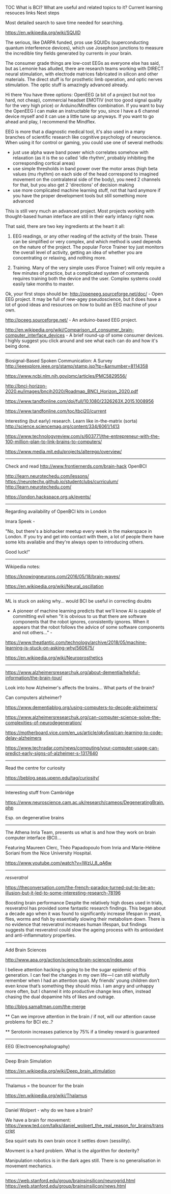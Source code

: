 TOC
What is BCI?
What are useful and related topics to it?
Current learning resouces links
Next steps


Most detailed search to save time needed for searching.

https://en.wikipedia.org/wiki/SQUID

The serious, like DARPA funded, pros use SQUIDs  (superconducting quantum interference devices), which use Josephson junctions to measure the incredible tiny fields generated by currents in your brain. 

The consumer grade things are low-cost EEGs as everyone else has said, but as Lemonie has alluded, there are research teams working with DIRECT neural stimulation, with electrode matrices fabricated in silicon and other materials. The direct stuff is for prosthetic limb operation, and optic nerves stimulation. The optic stuff is amazingly advanced already.


Hi there
You have three options: OpenEEG (a bit of a project but not too hard, not cheap), commercial headset EMOTIV (not too good signal quality for the very high price) or Arduino/Mindflex combination.
If you want to buy the OpenEEG I can make an instructable for you, since I have a 6 channel device myself and it can use a little tune up anyways. 
If you want to go ahead and play, I recommend the Mindflex.

EEG is more that a diagnostic medical tool, it's also used in a many branches of scientific research like cognitive psychology of neuroscience. When using it for control or gaming, you could use one of several methods:
- just use alpha wave band power which correlates somehow with relaxation (as it is the so called 'idle rhythm', probably inhibiting the corresponding cortical areas)
- use simple thresholds in band power over the motor areas (high beta values (mu rhythm) on each side of the head correspond to imagined movement on the contralateral side of the body), you need 2 channels for that, but you also get 2 'directions' of decision making
- use more complicated machine learning stuff, not that hard anymore if you have the proper development tools but still something more advanced


This is still very much an advanced project.  Most projects working with thought-based human interface are still in their early infancy right now.  

That said, there are two key ingredients at the heart it all:

1.  EEG readings, or any other reading of the activity of the brain.  These can be simplified or very complex, and which method is used depends on the nature of the project.  The popular Force Trainer toy just monitors the overall level of activity, getting an idea of whether you are concentrating or relaxing, and nothing more.

2.  Training.  Many of the very simple uses (Force Trainer) will only require a few minutes of practice, but a complicated system of commands requires training both the device and the user.  Complex systems could easily take months to master.

Ok, your first stops should be:
http://openeeg.sourceforge.net/doc/  - Open EEG project.  It may be full of new-agey pseudoscience, but it does have a lot of good ideas and resources on how to build an EEG machine of your own.

http://pceeg.sourceforge.net/ - An arduino-based EEG project. 

http://en.wikipedia.org/wiki/Comparison_of_consumer_brain-computer_interface_devices  - A brief round-up of some consumer devices.  I highly suggest you click around and see what each can do and how it's being done.


****

Biosignal-Based Spoken Communication: A Survey
http://ieeexplore.ieee.org/stamp/stamp.jsp?tp=&arnumber=8114358

https://www.ncbi.nlm.nih.gov/pmc/articles/PMC5829556/

http://bnci-horizon-2020.eu/images/bncih2020/Roadmap_BNCI_Horizon_2020.pdf 

https://www.tandfonline.com/doi/full/10.1080/2326263X.2015.1008956

https://www.tandfonline.com/toc/tbci20/current 

Interesting (but early) research. Learn like in-the-matrix (sorta) http://science.sciencemag.org/content/334/6061/1413


https://www.technologyreview.com/s/603771/the-entrepreneur-with-the-100-million-plan-to-link-brains-to-computers/


https://www.media.mit.edu/projects/alterego/overview/

**** 

Check and read http://www.frontiernerds.com/brain-hack
OpenBCI

http://learn.neurotechedu.com/lessons/
https://neurotechx.github.io/studentclubs/curriculum/
http://learn.neurotechedu.com/

https://london.hackspace.org.uk/events/

***


Regarding availability of OpenBCI kits in London

Imara Speek - 

"No, but there's a biohacker meetup every week in the makerspace in London. If you try and get into contact with them, a lot of people there have some kits available and they're always open to introducing others.

Good luck!"

*** 

Wikipedia notes:

https://knowingneurons.com/2016/05/18/brain-waves/

https://en.wikipedia.org/wiki/Neural_oscillation

***

ML is stuck on asking why... would BCI be useful in correcting doubts

- A pioneer of machine learning predicts that we'll know AI is capable of committing evil when "it is obvious to us that there are software components that the robot ignores, consistently ignores. When it appears that the robot follows the advice of some software components and not others..." -

https://www.theatlantic.com/technology/archive/2018/05/machine-learning-is-stuck-on-asking-why/560675/

https://en.wikipedia.org/wiki/Neuroprosthetics

****

https://www.alzheimersresearchuk.org/about-dementia/helpful-information/the-brain-tour/

Look into how Alzheimer's affects the brains... What parts of the brain?

Can computers alzheimer?

https://www.dementiablog.org/using-computers-to-decode-alzheimers/

https://www.alzheimersresearchuk.org/can-computer-science-solve-the-complexities-of-neurodegeneration/

https://motherboard.vice.com/en_us/article/qkv5xq/can-learning-to-code-delay-alzheimers

https://www.techradar.com/news/computing/your-computer-usage-can-predict-early-signs-of-alzheimer-s-1317640


***

Read the centre for curiosity

https://beblog.seas.upenn.edu/tag/curiosity/



***

Interesting stuff from Cambridge

https://www.neuroscience.cam.ac.uk/research/cameos/DegeneratingBrain.php

Esp. on degenerative brains


***

The Athena Inria Team, presents us what is and how they work on brain computer interface (BCI)...

Featuring Maureen Clerc, Théo Papadopoulo from Inria and Marie-Hélène Soriani from the Nice University Hospital.

https://www.youtube.com/watch?v=lWzU_8_qA6w

***

*resveratrol*

https://theconversation.com/the-french-paradox-turned-out-to-be-an-illusion-but-it-led-to-some-interesting-research-78196

Boosting brain performance
Despite the relatively high doses used in trials, resveratrol has provided some fantastic research findings. This began about a decade ago when it was found to significantly increase lifespan in yeast, flies, worms and fish by essentially slowing their metabolism down. There is no evidence that resveratrol increases human lifespan, but findings suggests that resveratrol could slow the ageing process with its antioxidant and anti-inflammatory properties.


****

Add Brain Sciences

http://www.apa.org/action/science/brain-science/index.aspx

I believe attention hacking is going to be the sugar epidemic of this generation. I can feel the changes in my own life — I can still wistfully remember when I had an attention span. My friends’ young children don’t even know that’s something they should miss. I am angry and unhappy more often, but I channel it into productive change less often, instead chasing the dual dopamine hits of likes and outrage.


http://blog.samaltman.com/the-merge

** Can we improve attention in the brain / if not, will our attention cause problems for BCI etc..?

**
Serotonin increases patience by 75% if a timeley reward is guaranteed



****

EEG (Electroencephalography)

***

Deep Brain Simulation 

https://en.wikipedia.org/wiki/Deep_brain_stimulation

***

Thalamus = the bouncer for the brain

https://en.wikipedia.org/wiki/Thalamus

***

Daniel Wolpert - why do we have a brain?

We have a brain for movement: https://www.ted.com/talks/daniel_wolpert_the_real_reason_for_brains/transcript

Sea squirt eats its own brain once it settles down (sessility).

Movment is a hard problem. What is the algorithm for dexterity?

Manipulation robotics is in the dark ages still. There is no generalisation in movement mechanics.

***

https://web.stanford.edu/group/brainsinsilicon/neurogrid.html
https://web.stanford.edu/group/brainsinsilicon/news.html
